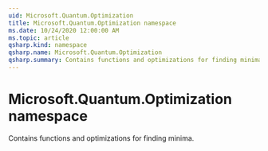 ```yaml
---
uid: Microsoft.Quantum.Optimization
title: Microsoft.Quantum.Optimization namespace
ms.date: 10/24/2020 12:00:00 AM
ms.topic: article
qsharp.kind: namespace
qsharp.name: Microsoft.Quantum.Optimization
qsharp.summary: Contains functions and optimizations for finding minima.
---
```


# Microsoft.Quantum.Optimization namespace

Contains functions and optimizations for finding minima.

